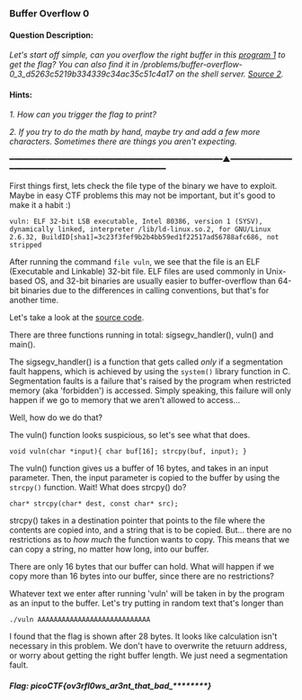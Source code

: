 ### Buffer Overflow 0

#### Question Description:

*Let's start off simple, can you overflow the right buffer in this [program 1](https://github.com/Eunseo-Lee/Computer-Journey/blob/master/CTF%20Writeup/2018/PicoCTF%202018/Binary%20Exploitation/Buffer%20Overflow%200/Attachments/vuln)  to get the flag?
You can also find it in /problems/buffer-overflow-0_3_d5263c5219b334339c34ac35c51c4a17 on the shell server. [Source 2](https://github.com/Eunseo-Lee/Computer-Journey/blob/master/CTF%20Writeup/2018/PicoCTF%202018/Binary%20Exploitation/Buffer%20Overflow%200/Attachments/vuln.c).*

#### Hints:
*1. How can you trigger the flag to print?*

*2. If you try to do the math by hand, maybe try and add a few more characters. Sometimes there are things you aren't expecting.*

━━━━━━━━━━━━━━━━━━━━━━━━━━━━━━━━━━━━━━━━━━━━━▲━━━━━━━━━━━━━━━━━━━━━━━━━━━━━━━━━━━━━━━━━━━━━━

First things first, lets check the file type of the binary we have to exploit. Maybe in easy CTF problems this may not be important, but it's good to make it a habit :) 

`
vuln: ELF 32-bit LSB executable, Intel 80386, version 1 (SYSV), dynamically linked, interpreter /lib/ld-linux.so.2, for GNU/Linux 2.6.32, BuildID[sha1]=3c23f3fef9b2b4bb59ed1f22517ad56788afc686, not stripped
 `
 
After running the command `file vuln`, we see that the file is an ELF (Executable and Linkable) 32-bit file. ELF files are used commonly in Unix-based OS, and 32-bit binaries are usually easier to buffer-overflow than 64-bit binaries due to the differences in calling conventions, but that's for another time. 

Let's take a look at the [source code](https://github.com/Eunseo-Lee/Computer-Journey/blob/master/CTF%20Writeup/2018/PicoCTF%202018/Binary%20Exploitation/Buffer%20Overflow%200/Attachments/vuln.c). 

There are three functions running in total: sigsegv_handler(), vuln() and main(). 

The sigsegv_handler() is a function that gets called *only* if a segmentation fault happens, which is achieved by using the `system()` library function in C. Segmentation faults is a failure that's raised by the program when restricted memory (aka 'forbidden') is accessed. Simply speaking, this failure will only happen if we go to memory that we aren't allowed to access... 

Well, how do we do that? 

The vuln() function looks suspicious, so let's see what that does. 

`
void vuln(char *input){
  char buf[16];
  strcpy(buf, input);
}
`

The vuln() function gives us a buffer of 16 bytes, and takes in an input parameter. Then, the input parameter is copied to the buffer by using the `strcpy()` function. 
Wait! What does strcpy() do? 

`char* strcpy(char* dest, const char* src);`

strcpy() takes in a destination pointer that points to the file where the contents are copied into, and a string that is to be copied. But... there are no restrictions as to *how much* the function wants to copy. This means that we can copy a string, no matter how long, into our buffer. 

There are only 16 bytes that our buffer can hold. What will happen if we copy more than 16 bytes into our buffer, since there are no restrictions? 

Whatever text we enter after running 'vuln' will be taken in by the program as an input to the buffer. Let's try putting in random text that's longer than 

`./vuln AAAAAAAAAAAAAAAAAAAAAAAAAAAA`

I found that the flag is shown after 28 bytes. 
It looks like calculation isn't necessary in this problem. We don't have to overwrite the retuurn address, or worry about getting the right buffer length. We just need a segmentation fault. 

##### Flag: picoCTF{ov3rfl0ws_ar3nt_that_bad_********}
